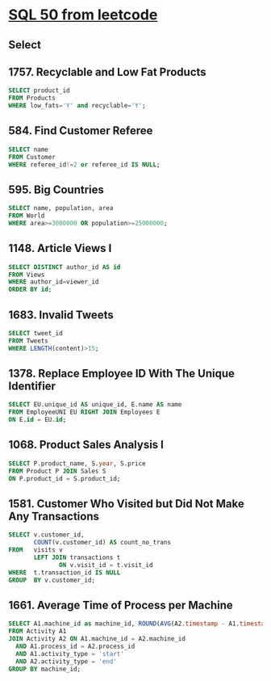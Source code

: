 # [SQL 50 from leetcode](https://leetcode.com/studyplan/top-sql-50/)

## Select

## 1757. Recyclable and Low Fat Products
```sql
SELECT product_id 
FROM Products 
WHERE low_fats='Y' and recyclable='Y';
```

## 584. Find Customer Referee
```sql
SELECT name 
FROM Customer 
WHERE referee_id!=2 or referee_id IS NULL;
```

## 595. Big Countries
```sql
SELECT name, population, area 
FROM World 
WHERE area>=3000000 OR population>=25000000;
```

## 1148. Article Views I
```sql
SELECT DISTINCT author_id AS id
FROM Views
WHERE author_id=viewer_id
ORDER BY id;
```

## 1683. Invalid Tweets
```sql
SELECT tweet_id
FROM Tweets
WHERE LENGTH(content)>15;
```

## 1378. Replace Employee ID With The Unique Identifier
```sql
SELECT EU.unique_id AS unique_id, E.name AS name
FROM EmployeeUNI EU RIGHT JOIN Employees E
ON E.id = EU.id;
```

## 1068. Product Sales Analysis I
```sql
SELECT P.product_name, S.year, S.price
FROM Product P JOIN Sales S 
ON P.product_id = S.product_id;
```

## 1581. Customer Who Visited but Did Not Make Any Transactions
```sql
SELECT v.customer_id,
       COUNT(v.customer_id) AS count_no_trans
FROM   visits v
       LEFT JOIN transactions t
              ON v.visit_id = t.visit_id
WHERE  t.transaction_id IS NULL
GROUP  BY v.customer_id; 
```

## 1661. Average Time of Process per Machine
```sql
SELECT A1.machine_id as machine_id, ROUND(AVG(A2.timestamp - A1.timestamp), 3) as processing_time
FROM Activity A1
JOIN Activity A2 ON A1.machine_id = A2.machine_id
  AND A1.process_id = A2.process_id
  AND A1.activity_type = 'start'
  AND A2.activity_type = 'end'
GROUP BY machine_id;
```